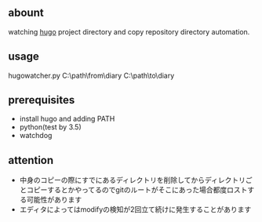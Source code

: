 ## abount

watching [hugo](https://gohugo.io/) project directory and copy repository directory automation.

## usage

hugowatcher.py C:\\path\\from\\diary C:\\path\\to\\diary

## prerequisites

* install hugo and adding PATH
* python(test by 3.5)
* watchdog

## attention

* 中身のコピーの際にすでにあるディレクトリを削除してからディレクトリごとコピーするとかやってるのでgitのルートがそこにあった場合都度ロストする可能性があります
* エディタによってはmodifyの検知が2回立て続けに発生することがあります